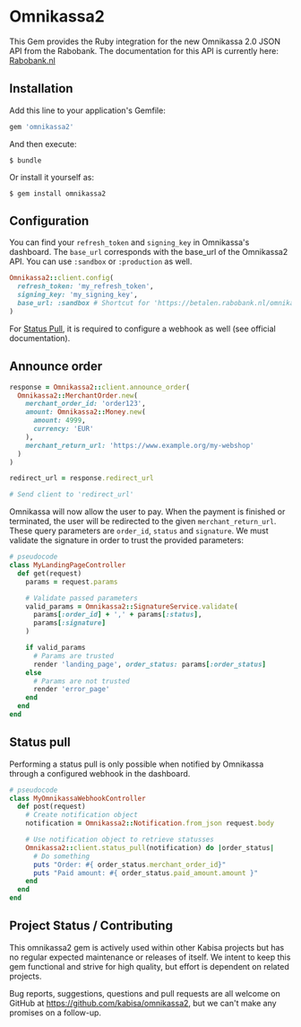 # Omnikassa2

This Gem provides the Ruby integration for the new Omnikassa 2.0 JSON API from the
Rabobank. The documentation for this API is currently here:
[Rabobank.nl](https://www.rabobank.nl/images/Handleiding_Rabo_OmniKassa_UK_29974797.pdf)


## Installation

Add this line to your application's Gemfile:

```ruby
gem 'omnikassa2'
```

And then execute:

    $ bundle

Or install it yourself as:

    $ gem install omnikassa2


## Configuration
You can find your `refresh_token` and `signing_key` in Omnikassa's dashboard. The `base_url` corresponds with the base_url of the Omnikassa2 API. You can use `:sandbox` or `:production` as well.

```ruby
Omnikassa2::client.config(
  refresh_token: 'my_refresh_token',
  signing_key: 'my_signing_key',
  base_url: :sandbox # Shortcut for 'https://betalen.rabobank.nl/omnikassa-api-sandbox'
)
```

For [Status Pull](#status-pull), it is required to configure a webhook as well (see official documentation).

## Announce order
```ruby
response = Omnikassa2::client.announce_order(
  Omnikassa2::MerchantOrder.new(
    merchant_order_id: 'order123',
    amount: Omnikassa2::Money.new(
      amount: 4999,
      currency: 'EUR'
    ),
    merchant_return_url: 'https://www.example.org/my-webshop'
  )
)

redirect_url = response.redirect_url

# Send client to 'redirect_url'
```

Omnikassa will now allow the user to pay. When the payment is finished or terminated, the user will be redirected to the given `merchant_return_url`. These query parameters are `order_id`, `status` and `signature`. We must validate the signature in order to trust the provided parameters:

```ruby
# pseudocode
class MyLandingPageController
  def get(request)
    params = request.params

    # Validate passed parameters
    valid_params = Omnikassa2::SignatureService.validate(
      params[:order_id] + ',' + params[:status],
      params[:signature]
    )

    if valid_params
      # Params are trusted
      render 'landing_page', order_status: params[:order_status]
    else
      # Params are not trusted
      render 'error_page'
    end
  end
end
```

## Status pull
Performing a status pull is only possible when notified by Omnikassa through a configured webhook in the dashboard.

```ruby
# pseudocode
class MyOmnikassaWebhookController
  def post(request)
    # Create notification object
    notification = Omnikassa2::Notification.from_json request.body

    # Use notification object to retrieve statusses
    Omnikassa2::client.status_pull(notification) do |order_status|
      # Do something
      puts "Order: #{ order_status.merchant_order_id}"
      puts "Paid amount: #{ order_status.paid_amount.amount }"
    end
  end
end
```

## Project Status / Contributing
This omnikassa2 gem is actively used within other Kabisa projects but has no regular expected maintenance or releases of itself. We intent to keep this gem functional and strive for high quality, but effort is dependent on related projects.

Bug reports, suggestions, questions and pull requests are all welcome on GitHub at https://github.com/kabisa/omnikassa2, but we can't make any promises on a follow-up.
